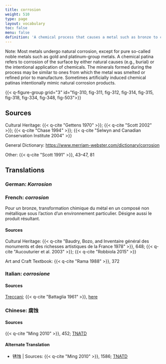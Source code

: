 ```yaml
---
title: corrosion
weight: 510
type: page
layout: vocabulary
toc: false
menu: false
definition: 'A chemical process that causes a metal such as bronze to change from a metallic state into a chemically more stable mineral compound known as a corrosion product.'
---
```


<div class="backmatter">
Note: Most metals undergo natural corrosion, except for pure so-called noble metals such as gold and platinum-group metals. A chemical patina refers to corrosion of the surface by either natural causes (e.g., burial) or the intentional application of chemicals. The minerals formed during the process may be similar to ones from which the metal was smelted or refined prior to manufacture. Sometimes artificially induced chemical patinas intentionally mimic natural corrosion products.
</div>

{{< q-figure-group grid="3" id="fig-310, fig-311, fig-312, fig-314, fig-315, fig-318, fig-334, fig-348, fig-503">}}

## Sources

Cultural Heritage: {{< q-cite "Gettens 1970" >}}; {{< q-cite "Scott 2002" >}}; {{< q-cite "Chase 1994" >}}; {{< q-cite "Selwyn and Canadian Conservation Institute 2004" >}}

General Dictionary: <https://www.merriam-webster.com/dictionary/corrosion>

Other: {{< q-cite "Scott 1991" >}}, 43–47, 81

## Translations

<div class="accordion">

### **German**: *Korrosion*

### **French**: *corrosion*

Pour un bronze, transformation chimique du métal en un composé non métallique sous l’action d’un environnement particulier. Désigne aussi le produit résultant.

#### Sources

Cultural Heritage: {{< q-cite "Baudry, Bozo, and Inventaire général des monuments et des richesses artistiques de la France 1978" >}}, 648; {{< q-cite "Aucouturier et al. 2003" >}}; {{< q-cite "Robbiola 2015" >}}

Art and Craft Textbook: {{< q-cite "Rama 1988" >}}, 372

### **Italian**: *corrosione*

#### Sources

[Treccani](http://www.treccani.it/vocabolario/corrosione); {{< q-cite "Battaglia 1961" >}}, [here](http://www.gdli.it/pdf_viewer/Scripts/pdf.js/web/viewer.asp?file=/PDF/GDLI03/GDLI_03_ocr_845.pdf&parola=corrosione)

### **Chinese**: 腐蚀

#### Sources

{{< q-cite "Ming 2010" >}}, 452; [TNATD](https://terms.naer.edu.tw/detail/655779/?index=2)

#### Alternate Translation

- 锈蚀 | Sources: {{< q-cite "Ming 2010" >}}, 1586; [TNATD](https://terms.naer.edu.tw/detail/175745/?index=10)

</div>
